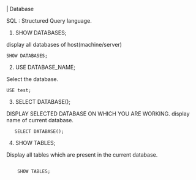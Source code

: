 

| Database

SQL : Structured Query language.



1. SHOW DATABASES; 

display all databases of host(machine/server)

``` mysql
SHOW DATABASES;
```

2. USE DATABASE_NAME;

Select the database.

```mysql
USE test;    
```

3. SELECT DATABASE();

DISPLAY SELECTED DATABASE ON WHICH YOU ARE WORKING. display name of current database.
```
   SELECT DATABASE();
```

4. SHOW TABLES;

Display all tables which are present in the current database.
```mysql

    SHOW TABLES;
```
